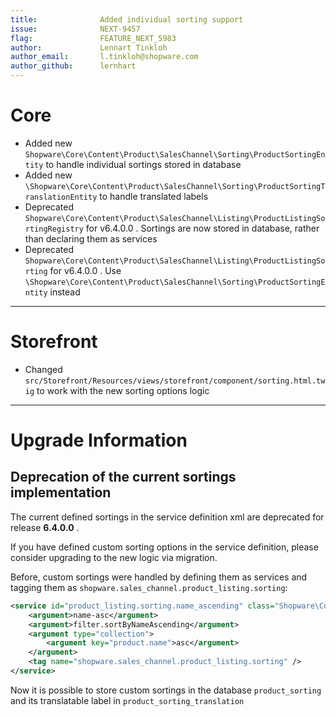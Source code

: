 ```yaml
---
title:              Added individual sorting support
issue:              NEXT-9457
flag:               FEATURE_NEXT_5983
author:             Lennart Tinkloh
author_email:       l.tinkloh@shopware.com
author_github:      lernhart
---
```

# Core
* Added new `Shopware\Core\Content\Product\SalesChannel\Sorting\ProductSortingEntity` to handle individual sortings stored in database
* Added new `\Shopware\Core\Content\Product\SalesChannel\Sorting\ProductSortingTranslationEntity` to handle translated labels
* Deprecated `Shopware\Core\Content\Product\SalesChannel\Listing\ProductListingSortingRegistry` for v6.4.0.0 . 
  Sortings are now stored in database, rather than declaring them as services
* Deprecated `Shopware\Core\Content\Product\SalesChannel\Listing\ProductListingSorting` for v6.4.0.0 .
  Use `\Shopware\Core\Content\Product\SalesChannel\Sorting\ProductSortingEntity` instead
___
# Storefront
* Changed `src/Storefront/Resources/views/storefront/component/sorting.html.twig` to work with the new sorting options logic
___
# Upgrade Information

## Deprecation of the current sortings implementation

The current defined sortings in the service definition xml are deprecated for release **6.4.0.0** .

If you have defined custom sorting options in the service definition, please consider upgrading to the new logic via migration.

Before, custom sortings were handled by defining them as services and tagging them as `shopware.sales_channel.product_listing.sorting`:
```xml
<service id="product_listing.sorting.name_ascending" class="Shopware\Core\Content\Product\SalesChannel\Listing\ProductListingSorting">
    <argument>name-asc</argument>
    <argument>filter.sortByNameAscending</argument>
    <argument type="collection">
        <argument key="product.name">asc</argument>
    </argument>
    <tag name="shopware.sales_channel.product_listing.sorting" />
</service>
```
Now it is possible to store custom sortings in the database `product_sorting` and its translatable label in `product_sorting_translation`
